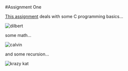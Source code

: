 #Assignment One

[This assignment](https://drvulter.github.io/nate-learn/A1/.pdf) deals with some C programming basics...

![dilbert](https://i.pinimg.com/originals/28/6c/cc/286ccc3fbf5e85cc4d37772263b40d21.jpg)

some math...

![calvin](http://3.bp.blogspot.com/_xJWa77A8OSw/S-Cu-hNCliI/AAAAAAAAFnU/gPKnqDRjazA/s1600/calvinmath2.jpg)

and some recursion...

![krazy kat](http://cdn.nybooks.com/wp-content/uploads/2017/01/krazy-lead.jpg)
